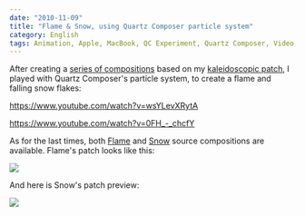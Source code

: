 ```yaml
---
date: "2010-11-09"
title: "Flame & Snow, using Quartz Composer particle system"
category: English
tags: Animation, Apple, MacBook, QC Experiment, Quartz Composer, Video, Visual
---
```


After creating a [series of compositions]({filename}/2010/sharp-scan-lines-squared-lava-lamp.md) based on my [kaleidoscopic patch]({filename}/2010/kaleidoscope-001-002.md), I played with Quartz Composer's particle system, to create a flame and falling snow flakes:

https://www.youtube.com/watch?v=wsYLevXRytA

https://www.youtube.com/watch?v=0FH_-_chcfY

As for the last times, both [Flame]({attach}flame.qtz) and [Snow]({attach}snow.qtz) source compositions are available. Flame's patch looks like this:

![]({attach}flame-patch.png)

And here is Snow's patch preview:

![]({attach}snow-patch.png)

